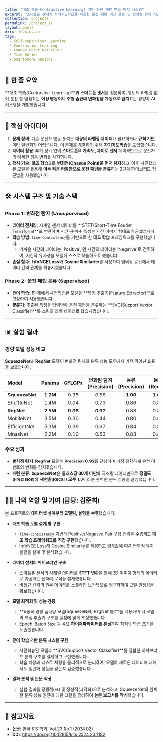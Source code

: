 ```yaml
---
title: "대조 학습(Contrastive Learning) 기반 운전 패턴 변화 탐지 시스템"
excerpt: "스마트폰 센서와 자기지도학습을 이용한 운전 패턴 이상 행동 및 변화점 탐지 시스템 개발"
collection: projects
permalink: /project_1/
layout: posts
date: 2024-02-23
tags:
  - Self-supervised Learning
  - Contrastive Learning
  - Change Point Detection
  - Time-Series
  - Smartphone Sensors
---
```


## 🚀 한 줄 요약
**대조 학습(Contrastive Learning)**과 **스마트폰 센서**를 활용하여, 별도의 라벨링 없이 운전 중 발생하는 **이상 행동이나 주행 습관의 변화점을 자동으로 탐지**하는 경량화 AI 시스템을 개발했습니다.

---

## 🎯 핵심 아이디어
1.  **문제 정의**: 기존 운전자 행동 분석은 **대량의 라벨링 데이터**가 필요하거나 **규칙 기반**이라 일반화가 어렵습니다. 이 문제를 해결하기 위해 **자기지도학습**을 도입했습니다.
2.  **데이터 활용**: 추가 장비 없이 **스마트폰의 가속도, 자이로 센서** 데이터만으로 운전자의 미세한 행동 변화를 감지합니다.
3.  **핵심 기술**: **대조 학습**으로 **변화점(Change Point)을 먼저 탐지**하고, 이후 사전학습된 모델을 활용해 **아주 적은 라벨만으로 운전 패턴을 분류**하는 2단계 하이브리드 접근법을 사용했습니다.

---

## 🛠️ 시스템 구조 및 기술 스택

### Phase 1: 변화점 탐지 (Unsupervised)
-   **데이터 전처리**: 시계열 센서 데이터를 **STFT(Short-Time Fourier Transform)**로 변환하여 시간-주파수 특성을 가진 이미지 형태로 가공했습니다.
-   **학습 방법**: `Time-Consistency`를 기반으로 한 **대조 학습** 프레임워크를 구현했습니다.
    -   가까운 시간의 데이터는 'Positive', 먼 시간의 데이터는 'Negative'로 간주하여, 시간적 유사성을 모델이 스스로 학습하도록 했습니다.
-   **손실 함수**: **InfoNCE Loss**와 **Cosine Similarity**를 사용하여 임베딩 공간에서 데이터 간의 관계를 학습시켰습니다.

### Phase 2: 운전 패턴 분류 (Supervised)
-   **전이 학습**: 1단계에서 사전학습된 모델을 **특징 추출기(Feature Extractor)**로 고정하여 사용했습니다.
-   **분류기**: 추출된 특징을 입력받아 운전 패턴을 분류하는 **SVC(Support Vector Classifier)**를 소량의 라벨 데이터로 학습시켰습니다.

---

## 📊 실험 결과

### 경량 모델 성능 비교
**SqueezeNet**과 **RegNet** 모델이 변화점 탐지와 분류 성능 모두에서 가장 뛰어난 효율을 보였습니다.

| Model | Params | GFLOPs | 변화점 탐지 (Precision) | 분류 (Precision) | 분류 (Recall) |
| :--- | :---: | :---: | :---: | :---: | :---: |
| **SqueezeNet** | **1.2M** | 0.35 | 0.58 | **1.00** | **1.00** |
| ShuffleNet | 1.4M | 0.04 | 0.73 | 0.86 | 0.86 |
| **RegNet** | **2.5M** | **0.06** | **0.92** | 0.88 | 0.88 |
| MobileNet | 3.5M | 0.30 | 0.44 | 0.80 | 0.80 |
| EfficientNet | 5.3M | 0.39 | 0.67 | 0.84 | 0.84 |
| MnasNet | 2.2M | 0.10 | 0.53 | 0.83 | 0.83 |

### 주요 성과
-   **변화점 탐지**: **RegNet** 모델이 **Precision 0.92**를 달성하며 가장 정확하게 운전 이벤트의 변화를 감지했습니다.
-   **패턴 분류**: **SqueezeNet**은 **클래스당 30개 미만**의 극소량 데이터만으로 **정밀도(Precision)와 재현율(Recall) 모두 1.0**이라는 완벽한 분류 성능을 달성했습니다.

---

## 👨‍💻 나의 역할 및 기여 (담당: 김준희)

본 프로젝트의 **데이터셋 설계부터 모델링, 실험을 수행**했습니다.

-   **대조 학습 모델 설계 및 구현**
    -   `Time-Consistency` 기반의 Positive/Negative Pair 구성 전략을 수립하고 **대조 학습 프레임워크를 직접 구현**했습니다.
    -   InfoNCE Loss와 Cosine Similarity를 적용하고 임계값에 따른 변화점 탐지 실험을 설계 및 분석했습니다.

-   **데이터 전처리 파이프라인 구축**
    -   스마트폰 센서의 시계열 데이터를 **STFT 변환**을 통해 2D 이미지 형태의 데이터로 가공하는 전처리 로직을 설계했습니다.
    -   비정규 간격의 원본 데이터를 스플라인 보간법으로 정규화하여 모델 안정성을 확보했습니다.

-   **모델 최적화 및 성능 검증**
    -   **6종의 경량 딥러닝 모델(SqueezeNet, RegNet 등)**을 적용하며 각 모델의 특징 추출기 구조를 실험에 맞게 조정했습니다.
    -   Epoch, Batch Size 등 주요 **하이퍼파라미터를 튜닝**하여 최적의 학습 조건을 도출했습니다.

-   **전이 학습 기반 분류 시스템 구현**
    -   사전학습된 모델과 **SVC(Support Vector Classifier)**를 결합한 하이브리드 분류 구조를 설계하고 구현했습니다.
    -   학습 차량과 테스트 차량을 물리적으로 분리하여, 모델이 새로운 데이터에 대해서도 일반화 성능을 갖는지 검증했습니다.

-   **결과 분석 및 논문 작성**
    -   실험 결과를 정량적(표) 및 정성적(시각화)으로 분석하고, SqueezeNet의 완벽한 분류 성능 원인에 대한 고찰을 정리하여 **논문 보고서를 작성**했습니다.

---

## 📄 참고자료
-   **논문**: 한국 ITS 학회, Vol.23 No.1 (2024.02)
-   **DOI**: <https://doi.org/10.12815/kits.2024.23.1.182>